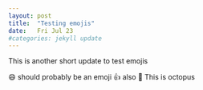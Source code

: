 ```yaml
---
layout: post
title:  "Testing emojis"
date:   Fri Jul 23
#categories: jekyll update
---
```

This is another short update to test emojis

:smile: should probably be an emoji
:+1: also
:octopus: This is octopus
